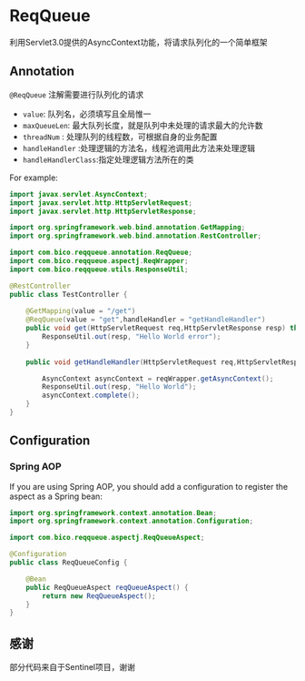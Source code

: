# ReqQueue

利用Servlet3.0提供的AsyncContext功能，将请求队列化的一个简单框架

## Annotation

`@ReqQueue` 注解需要进行队列化的请求

- `value`: 队列名，必须填写且全局惟一
- `maxQueueLen`: 最大队列长度，就是队列中未处理的请求最大的允许数
- `threadNum` : 处理队列的线程数，可根据自身的业务配置
- `handleHandler` :处理逻辑的方法名，线程池调用此方法来处理逻辑
- `handleHandlerClass`:指定处理逻辑方法所在的类

For example:

```java
import javax.servlet.AsyncContext;
import javax.servlet.http.HttpServletRequest;
import javax.servlet.http.HttpServletResponse;

import org.springframework.web.bind.annotation.GetMapping;
import org.springframework.web.bind.annotation.RestController;

import com.bico.reqqueue.annotation.ReqQueue;
import com.bico.reqqueue.aspectj.ReqWrapper;
import com.bico.reqqueue.utils.ResponseUtil;

@RestController
public class TestController {
	
	@GetMapping(value = "/get")
	@ReqQueue(value = "get",handleHandler = "getHandleHandler")
	public void get(HttpServletRequest req,HttpServletResponse resp) throws InterruptedException {
		ResponseUtil.out(resp, "Hello World error");
	}
	
	public void getHandleHandler(HttpServletRequest req,HttpServletResponse resp,ReqWrapper reqWrapper) throws InterruptedException {

		AsyncContext asyncContext = reqWrapper.getAsyncContext();
		ResponseUtil.out(resp, "Hello World");
		asyncContext.complete();
	}
}
```

## Configuration


### Spring AOP

If you are using Spring AOP, you should add a configuration to register the aspect
as a Spring bean:

```java
import org.springframework.context.annotation.Bean;
import org.springframework.context.annotation.Configuration;

import com.bico.reqqueue.aspectj.ReqQueueAspect;

@Configuration
public class ReqQueueConfig {

	@Bean
	public ReqQueueAspect reqQueueAspect() {
		return new ReqQueueAspect();
	}
}
```

## 感谢
部分代码来自于Sentinel项目，谢谢
